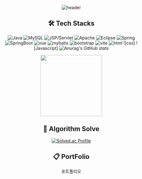 

<div align="center">

![header](https://capsule-render.vercel.app/api?type=transparent&color=_hexcode&height=140&section=header&text=Gichang%20Github&fontSize=55)

## 🛠️ Tech Stacks
![Java](https://img.shields.io/badge/Java-007396?style=flat-square&logo=Java&logoColor=white)
![MySQL](https://img.shields.io/badge/MySQL-4479A1?style=flat-square&logo=MySQL&logoColor=white)
![JSP/Servlet](https://img.shields.io/badge/JSP%2FServlet-007396?style=flat-square&logo=Java&logoColor=white)
![Apache](https://img.shields.io/badge/Apache-D22128?style=flat-square&logo=Apache&logoColor=white)
![Eclipse](https://img.shields.io/badge/Eclipse-2C2255?style=for-the-badge&logo=Eclipse%20IDE&logoColor=white)
![Spring](https://img.shields.io/badge/Spring-6DB33F.svg?&style=for-the-badge&logo=Spring&logoColor=white)
![SpringBoot](https://img.shields.io/badge/Eclipse-2C2255?style=for-the-badge&logo=Eclipse%20IDE&logoColor=white)
![vue](https://img.shields.io/badge/Eclipse-2C2255?style=for-the-badge&logo=Eclipse%20IDE&logoColor=white)
![mybatis](https://img.shields.io/badge/Eclipse-2C2255?style=for-the-badge&logo=Eclipse%20IDE&logoColor=white)
![bootstrap](https://img.shields.io/badge/Eclipse-2C2255?style=for-the-badge&logo=Eclipse%20IDE&logoColor=white)
![vite](https://img.shields.io/badge/Eclipse-2C2255?style=for-the-badge&logo=Eclipse%20IDE&logoColor=white)
![html](https://img.shields.io/badge/Eclipse-2C2255?style=for-the-badge&logo=Eclipse%20IDE&logoColor=white)
![css]
![Javascript]
![Anurag's GitHub stats](https://github-readme-stats.vercel.app/api?username=gichangee&show_icons=true&theme=radical)

<a href="https://github.com/anuraghazra/convoychat">
  <img height=200 align="center" src="https://github-readme-stats.vercel.app/api/top-langs?username=gichangee&layout=compact&langs_count=8&theme=dracula&card_width=310" />
</a>

## 🥇 Algorithm Solve

  [![Solved.ac Profile](http://mazassumnida.wtf/api/v2/generate_badge?boj=parkgc0504)](https://solved.ac/parkgc0504/)

## 📋 PortFolio
포트폴리오
